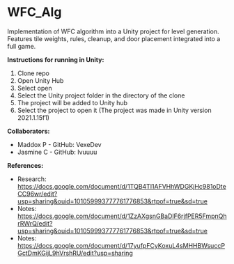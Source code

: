 # WFC_Alg
Implementation of WFC algorithm into a Unity project for level generation.
Features tile weights, rules, cleanup, and door placement integrated into a full game.

**Instructions for running in Unity:**
1. Clone repo
2. Open Unity Hub
3. Select open
4. Select the Unity project folder in the directory of the clone
5. The project will be added to Unity hub
6. Select the project to open it (The project was made in Unity version 2021.1.15f1)

**Collaborators:**
- Maddox P - GitHub: VexeDev
- Jasmine C - GitHub: Ivuuuu

**References:**
- Research: https://docs.google.com/document/d/1TQB4Tl1AFVHhWDGKjHc981oDteCC96wr/edit?usp=sharing&ouid=101059993777761776853&rtpof=true&sd=true
- Notes: https://docs.google.com/document/d/1ZzAXgsnGBaDlF6rjfPER5FmpnQhrRWrQ/edit?usp=sharing&ouid=101059993777761776853&rtpof=true&sd=true
- Notes: https://docs.google.com/document/d/17yufpFCyKoxuL4sMHHBWsuccPGctDmKGijL9hVrshRU/edit?usp=sharing
